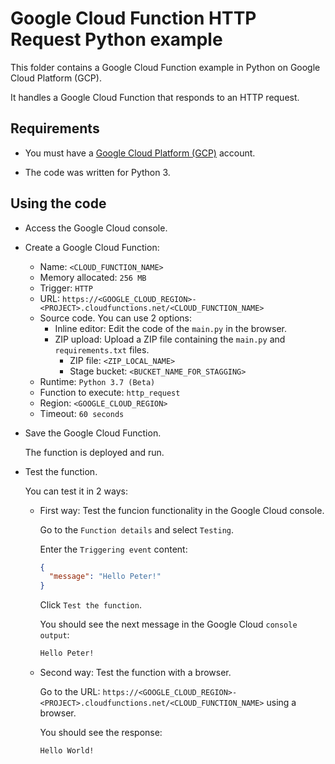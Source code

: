 # Google Cloud Function HTTP Request Python example

This folder contains a Google Cloud Function example in Python on Google Cloud Platform (GCP).

It handles a Google Cloud Function that responds to an HTTP request.

## Requirements

* You must have a [Google Cloud Platform (GCP)](http://cloud.google.com/) account.

* The code was written for Python 3.

## Using the code

* Access the Google Cloud console.

* Create a Google Cloud Function:
  * Name: `<CLOUD_FUNCTION_NAME>`
  * Memory allocated: `256 MB`
  * Trigger: `HTTP`
  * URL: `https://<GOOGLE_CLOUD_REGION>-<PROJECT>.cloudfunctions.net/<CLOUD_FUNCTION_NAME>`
  * Source code. You can use 2 options:
    * Inline editor:
      Edit the code of the `main.py` in the browser.
    * ZIP upload:
      Upload a ZIP file containing the `main.py` and `requirements.txt` files.
      * ZIP file: `<ZIP_LOCAL_NAME>`
      * Stage bucket: `<BUCKET_NAME_FOR_STAGGING>`
  * Runtime: `Python 3.7 (Beta)`
  * Function to execute: `http_request`
  * Region: `<GOOGLE_CLOUD_REGION>`
  * Timeout: `60 seconds`

* Save the Google Cloud Function.

  The function is deployed and run.

* Test the function.

  You can test it in 2 ways:
  
  * First way: Test the funcion functionality in the Google Cloud console.

    Go to the `Function details` and select `Testing`.

    Enter the `Triggering event` content:

    ```json
    {
      "message": "Hello Peter!"
    }
    ```

    Click `Test the function`.

    You should see the next message in the Google Cloud `console output`:

    ```bash
    Hello Peter!
    ```

  * Second way: Test the function with a browser.

    Go to the URL: `https://<GOOGLE_CLOUD_REGION>-<PROJECT>.cloudfunctions.net/<CLOUD_FUNCTION_NAME>` using a browser.

    You should see the response:

    ```bash
    Hello World!
    ```
